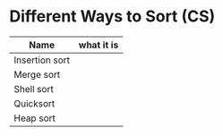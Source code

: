# Different Ways to Sort (CS)

|Name|what it is|
|---|---|
|Insertion sort| |
|Merge sort| |
|Shell sort| |
|Quicksort| |
|Heap sort| |